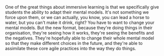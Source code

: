 One of the great things about immersive learning is that we specifically give students the ability to adapt their mental models. It's not something we force upon them, or we can actually, you know, you can lead a horse to water, but you can't make it drink, right? You have to want to change your mental models. But the new format, because they're doing things in their organisation, they're seeing how it works, they're seeing the benefits and the negatives. They're hopefully able to change their whole mental model so that they make different choices in the future, and they're able to assimilate these core agile practices into the way they do things.